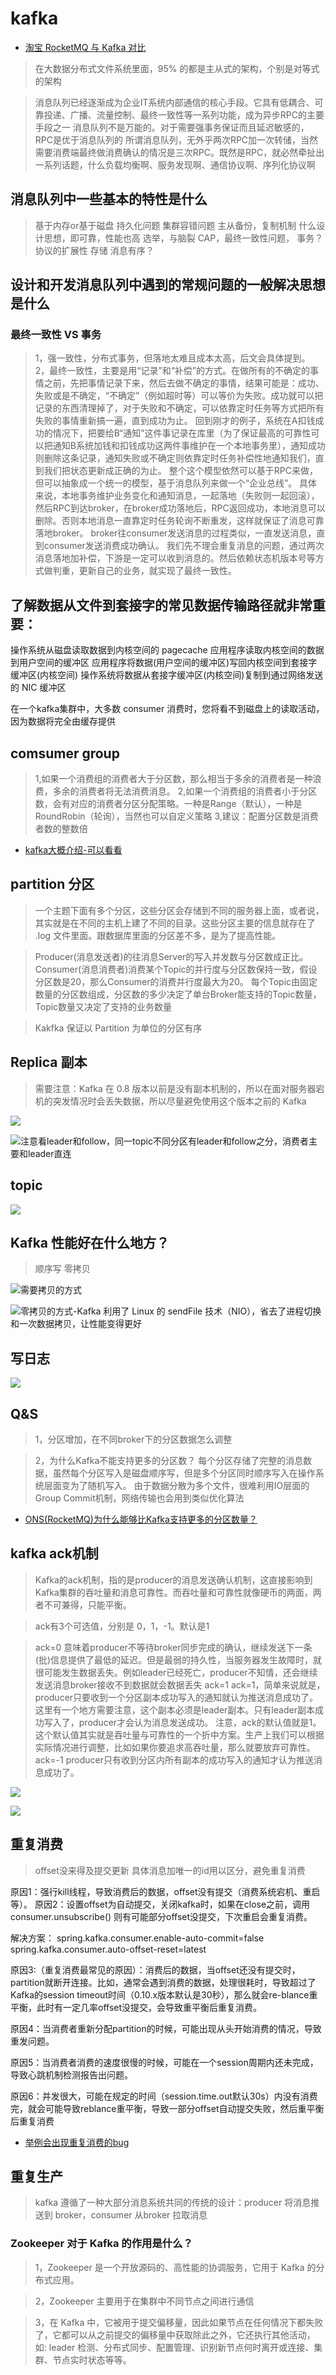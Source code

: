 # kafka

* [淘宝 RocketMQ 与 Kafka 对比](https://toutiao.io/posts/sodl0/preview)

>在大数据分布式文件系统里面，95% 的都是主从式的架构，个别是对等式的架构

>消息队列已经逐渐成为企业IT系统内部通信的核心手段。它具有低耦合、可靠投递、广播、流量控制、最终一致性等一系列功能，成为异步RPC的主要手段之一
>消息队列不是万能的。对于需要强事务保证而且延迟敏感的，RPC是优于消息队列的
>所谓消息队列，无外乎两次RPC加一次转储，当然需要消费端最终做消费确认的情况是三次RPC。既然是RPC，就必然牵扯出一系列话题，什么负载均衡啊、服务发现啊、通信协议啊、序列化协议啊

## 消息队列中一些基本的特性是什么
>基于内存or基于磁盘
>持久化问题
>集群容错问题
>主从备份，复制机制
>什么设计思想，即可靠，性能也高
>选举，与脑裂
>CAP，最终一致性问题，
>事务？
>协议的扩展性
>存储
>消息有序？


## 设计和开发消息队列中遇到的常规问题的一般解决思想是什么

### 最终一致性 VS 事务
>1，强一致性，分布式事务，但落地太难且成本太高，后文会具体提到。
>2，最终一致性，主要是用“记录”和“补偿”的方式。在做所有的不确定的事情之前，先把事情记录下来，然后去做不确定的事情，结果可能是：成功、失败或是不确定，“不确定”（例如超时等）可以等价为失败。成功就可以把记录的东西清理掉了，对于失败和不确定，可以依靠定时任务等方式把所有失败的事情重新搞一遍，直到成功为止。 回到刚才的例子，系统在A扣钱成功的情况下，把要给B“通知”这件事记录在库里（为了保证最高的可靠性可以把通知B系统加钱和扣钱成功这两件事维护在一个本地事务里），通知成功则删除这条记录，通知失败或不确定则依靠定时任务补偿性地通知我们，直到我们把状态更新成正确的为止。 整个这个模型依然可以基于RPC来做，但可以抽象成一个统一的模型，基于消息队列来做一个“企业总线”。 具体来说，本地事务维护业务变化和通知消息，一起落地（失败则一起回滚），然后RPC到达broker，在broker成功落地后，RPC返回成功，本地消息可以删除。否则本地消息一直靠定时任务轮询不断重发，这样就保证了消息可靠落地broker。 broker往consumer发送消息的过程类似，一直发送消息，直到consumer发送消费成功确认。 我们先不理会重复消息的问题，通过两次消息落地加补偿，下游是一定可以收到消息的。然后依赖状态机版本号等方式做判重，更新自己的业务，就实现了最终一致性。


## 了解数据从文件到套接字的常见数据传输路径就非常重要：

操作系统从磁盘读取数据到内核空间的 pagecache
应用程序读取内核空间的数据到用户空间的缓冲区
应用程序将数据(用户空间的缓冲区)写回内核空间到套接字缓冲区(内核空间)
操作系统将数据从套接字缓冲区(内核空间)复制到通过网络发送的 NIC 缓冲区


在一个kafka集群中，大多数 consumer 消费时，您将看不到磁盘上的读取活动，因为数据将完全由缓存提供


## comsumer group
>1,如果一个消费组的消费者大于分区数，那么相当于多余的消费者是一种浪费，多余的消费者将无法消费消息。
>2,如果一个消费组的消费者小于分区数，会有对应的消费者分区分配策略。一种是Range（默认），一种是RoundRobin（轮询），当然也可以自定义策略
>3,建议：配置分区数是消费者数的整数倍

* [kafka大概介绍-可以看看](https://www.cnblogs.com/GrimMjx/p/11523067.html)

## partition 分区
>一个主题下面有多个分区，这些分区会存储到不同的服务器上面，或者说，其实就是在不同的主机上建了不同的目录。这些分区主要的信息就存在了 .log 文件里面。跟数据库里面的分区差不多，是为了提高性能。

>Producer(消息发送者)的往消息Server的写入并发数与分区数成正比。
>Consumer(消息消费者)消费某个Topic的并行度与分区数保持一致，假设分区数是20，那么Consumer的消费并行度最大为20。
>每个Topic由固定数量的分区数组成，分区数的多少决定了单台Broker能支持的Topic数量，Topic数量又决定了支持的业务数量

>Kakfka 保证以 Partition 为单位的分区有序

## Replica 副本
>需要注意：Kafka 在 0.8 版本以前是没有副本机制的，所以在面对服务器宕机的突发情况时会丢失数据，所以尽量避免使用这个版本之前的 Kafka

![](./res/kafka-partition-replica.png "")

![](./res/kafka-replica-leader-follow.png "注意看leader和follow，同一topic不同分区有leader和follow之分，消费者主要和leader直连")

## topic

![](./res/kafka-topic.png "")

## Kafka 性能好在什么地方？
>顺序写
>零拷贝

![](./res/kafka-fs-no-zero-copy.jpg "需要拷贝的方式")

![](./res/kafka-fs-zero-copy.jpg "零拷贝的方式-Kafka 利用了 Linux 的 sendFile 技术（NIO），省去了进程切换和一次数据拷贝，让性能变得更好")

## 写日志

![](./res/kafka_server_write_log.png "")


## Q&S
>1，分区增加，在不同broker下的分区数据怎么调整

>2，为什么Kafka不能支持更多的分区数？
>每个分区存储了完整的消息数据，虽然每个分区写入是磁盘顺序写，但是多个分区同时顺序写入在操作系统层面变为了随机写入。
>由于数据分散为多个文件，很难利用IO层面的Group Commit机制，网络传输也会用到类似优化算法

* [ONS(RocketMQ)为什么能够比Kafka支持更多的分区数量？](https://developer.aliyun.com/article/105)



## kafka ack机制
>Kafka的ack机制，指的是producer的消息发送确认机制，这直接影响到Kafka集群的吞吐量和消息可靠性。而吞吐量和可靠性就像硬币的两面，两者不可兼得，只能平衡。

>ack有3个可选值，分别是 0，1，-1。默认是1

>ack=0
>意味着producer不等待broker同步完成的确认，继续发送下一条(批)信息提供了最低的延迟。但是最弱的持久性，当服务器发生故障时，就很可能发生数据丢失。例如leader已经死亡，producer不知情，还会继续发送消息broker接收不到数据就会数据丢失
>ack=1
>ack=1，简单来说就是，producer只要收到一个分区副本成功写入的通知就认为推送消息成功了。这里有一个地方需要注意，这个副本必须是leader副本。只有leader副本成功写入了，producer才会认为消息发送成功。
注意，ack的默认值就是1。这个默认值其实就是吞吐量与可靠性的一个折中方案。生产上我们可以根据实际情况进行调整，比如如果你要追求高吞吐量，那么就要放弃可靠性。
>ack=-1
>producer只有收到分区内所有副本的成功写入的通知才认为推送消息成功了。



![](./res/kafka-producer-ack.png "")

![](./res/kafka-producer-topic-consumer.png "")

## 重复消费
>offset没来得及提交更新
>具体消息加唯一的id用以区分，避免重复消费


原因1：强行kill线程，导致消费后的数据，offset没有提交（消费系统宕机、重启等）。
原因2：设置offset为自动提交，关闭kafka时，如果在close之前，调用 consumer.unsubscribe() 则有可能部分offset没提交，下次重启会重复消费。

解决方案：
spring.kafka.consumer.enable-auto-commit=false
spring.kafka.consumer.auto-offset-reset=latest

原因3:（重复消费最常见的原因）：消费后的数据，当offset还没有提交时，partition就断开连接。比如，通常会遇到消费的数据，处理很耗时，导致超过了Kafka的session timeout时间（0.10.x版本默认是30秒），那么就会re-blance重平衡，此时有一定几率offset没提交，会导致重平衡后重复消费。

原因4：当消费者重新分配partition的时候，可能出现从头开始消费的情况，导致重发问题。

原因5：当消费者消费的速度很慢的时候，可能在一个session周期内还未完成，导致心跳机制检测报告出问题。

原因6：并发很大，可能在规定的时间（session.time.out默认30s）内没有消费完，就会可能导致reblance重平衡，导致一部分offset自动提交失败，然后重平衡后重复消费


* [举例会出现重复消费的bug](https://zhuanlan.zhihu.com/p/112745985)

## 重复生产


>kafka 遵循了一种大部分消息系统共同的传统的设计：producer 将消息推送到 broker，consumer 从broker 拉取消息

### Zookeeper 对于 Kafka 的作用是什么？
>1，Zookeeper 是一个开放源码的、高性能的协调服务，它用于 Kafka 的分布式应用。

>2，Zookeeper 主要用于在集群中不同节点之间进行通信

>3，在 Kafka 中，它被用于提交偏移量，因此如果节点在任何情况下都失败了，它都可以从之前提交的偏移量中获取除此之外，它还执行其他活动，如: leader 检测、分布式同步、配置管理、识别新节点何时离开或连接、集群、节点实时状态等等。